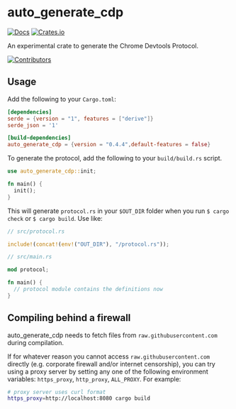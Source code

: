 # auto_generate_cdp

[![Docs](https://docs.rs/auto_generate_cdp/badge.svg)](https://docs.rs/auto_generate_cdp)
[![Crates.io](https://img.shields.io/crates/v/auto_generate_cdp.svg?maxAge=2592000)](https://crates.io/crates/auto_generate_cdp)

An experimental crate to generate the Chrome Devtools Protocol.

[![Contributors](https://img.shields.io/github/contributors/mdrokz/auto_generate_cdp.svg)](https://github.com/mdrokz/auto_generate_cdp/graphs/contributors)

## Usage

Add the following to your `Cargo.toml`:

```toml
[dependencies]
serde = {version = "1", features = ["derive"]}
serde_json = '1'

[build-dependencies]
auto_generate_cdp = {version = "0.4.4",default-features = false}
```

To generate the protocol, add the following to your `build/build.rs` script.

```rust
use auto_generate_cdp::init;

fn main() {
  init();
}
```

This will generate `protocol.rs` in your `$OUT_DIR` folder when you run `$ cargo check` or `$ cargo build`. Use like:

```rust
// src/protocol.rs

include!(concat!(env!("OUT_DIR"), "/protocol.rs"));

```

```rust
// src/main.rs

mod protocol;

fn main() {
  // protocol module contains the definitions now
}
```

## Compiling behind a firewall

auto_generate_cdp needs to fetch files from `raw.githubusercontent.com` during compilation.

If for whatever reason you cannot access `raw.githubusercontent.com` directly
(e.g. corporate firewall and/or internet censorship), you can try using a proxy server
by setting any one of the following environment variables: `https_proxy`, `http_proxy`,
`ALL_PROXY`. For example:

```sh
# proxy server uses curl format
https_proxy=http://localhost:8080 cargo build
```
